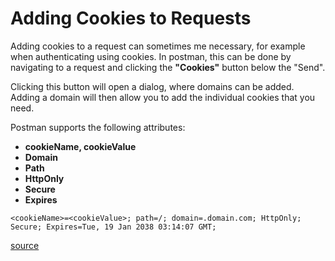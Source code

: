 # Adding Cookies to Requests

Adding cookies to a request can sometimes me necessary, for example when authenticating using cookies. In postman, this can be done by navigating to a request and clicking the **"Cookies"** button below the "Send". 

Clicking this button will open a dialog, where domains can be added. Adding a domain will then allow you to add the individual cookies that you need. 

Postman supports the following attributes:
- **cookieName, cookieValue**
- **Domain**
- **Path**
- **HttpOnly**
- **Secure**
- **Expires**

```
<cookieName>=<cookieValue>; path=/; domain=.domain.com; HttpOnly; Secure; Expires=Tue, 19 Jan 2038 03:14:07 GMT;
```

[source](https://learning.postman.com/docs/sending-requests/cookies/)